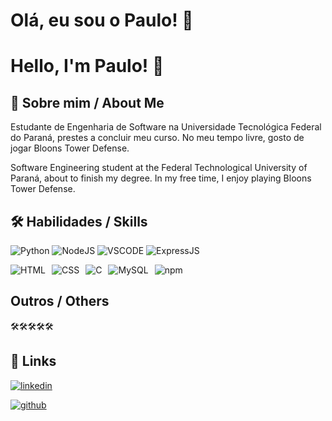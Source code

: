 # Olá, eu sou o Paulo! 👋
# Hello, I'm Paulo! 👋

## 🚀 Sobre mim / About Me
Estudante de Engenharia de Software na Universidade Tecnológica Federal do Paraná, prestes a concluir meu curso. No meu tempo livre, gosto de jogar Bloons Tower Defense.

Software Engineering student at the Federal Technological University of Paraná, about to finish my degree. In my free time, I enjoy playing Bloons Tower Defense.

## 🛠 Habilidades / Skills

![Python](https://img.shields.io/badge/Python-14354C?style=for-the-badge&logo=python&logoColor=white) ![NodeJS](https://img.shields.io/badge/Node.js-43853D?style=for-the-badge&logo=node.js&logoColor=white) ![VSCODE](https://img.shields.io/badge/Visual_Studio_Code-0078D4?style=for-the-badge&logo=visual%20studio%20code&logoColor=white) ![ExpressJS](https://img.shields.io/badge/Express.js-404D59?style=for-the-badge) 

<div style="display: flex; gap: 10px;">
    <img src="https://img.shields.io/badge/HTML-239120?style=for-the-badge&logo=html5&logoColor=white" alt="HTML">
    <img src="https://img.shields.io/badge/CSS-239120?&style=for-the-badge&logo=css3&logoColor=white" alt="CSS">
    <img src="https://img.shields.io/badge/C-00599C?style=for-the-badge&logo=c&logoColor=white" alt="C">
    <img src="https://img.shields.io/badge/MySQL-00000F?style=for-the-badge&logo=mysql&logoColor=white" alt="MySQL">
    <img src="https://img.shields.io/badge/npm-CB3837?style=for-the-badge&logo=npm&logoColor=white" alt="npm">
</div>

## Outros / Others

🛠🛠🛠🛠🛠

## 🔗 Links

[![linkedin](https://img.shields.io/badge/LinkedIn-0077B5?style=for-the-badge&logo=linkedin&logoColor=white)](https://www.linkedin.com/in/paulopaupitz/)

[![github](https://img.shields.io/badge/GitHub-100000?style=for-the-badge&logo=github&logoColor=white)](https://github.com/paulopaupitz)

